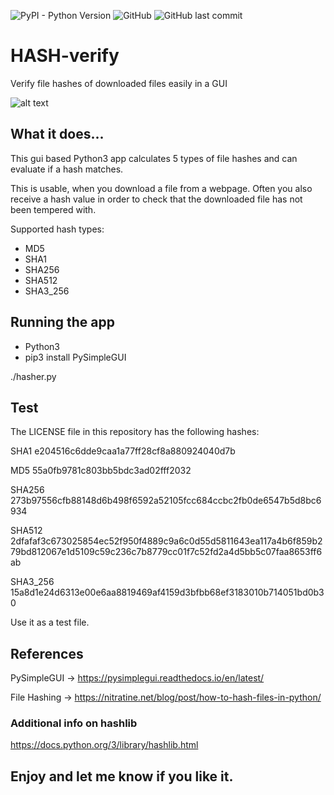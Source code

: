![PyPI - Python Version](https://img.shields.io/pypi/pyversions/3?style=for-the-badge) ![GitHub](https://img.shields.io/github/license/CRPrinzler/HASH-verify?style=for-the-badge) ![GitHub last commit](https://img.shields.io/github/last-commit/CRPrinzler/HASH-verify?style=for-the-badge)

# HASH-verify
Verify file hashes of downloaded files easily in a GUI

![alt text](https://user-images.githubusercontent.com/11914696/139497721-df9494e8-cc57-43f4-b600-6e8062b04542.png)

## What it does...
This gui based Python3 app calculates 5 types of file hashes and can evaluate if a hash matches.

This is usable, when you download a file from a webpage. Often you also receive a hash value in order to check that the downloaded file has not been tempered with.

Supported hash types:

* MD5
* SHA1
* SHA256
* SHA512
* SHA3_256

## Running the app
* Python3
* pip3 install PySimpleGUI

./hasher.py

## Test
The LICENSE file in this repository has the following hashes:

SHA1        e204516c6dde9caa1a77ff28cf8a880924040d7b

MD5         55a0fb9781c803bb5bdc3ad02fff2032

SHA256      273b97556cfb88148d6b498f6592a52105fcc684ccbc2fb0de6547b5d8bc6934

SHA512      2dfafaf3c673025854ec52f950f4889c9a6c0d55d5811643ea117a4b6f859b279bd812067e1d5109c59c236c7b8779cc01f7c52fd2a4d5bb5c07faa8653ff6ab

SHA3_256    15a8d1e24d6313e00e6aa8819469af4159d3bfbb68ef3183010b714051bd0b30

Use it as a test file.

## References

PySimpleGUI -> https://pysimplegui.readthedocs.io/en/latest/

File Hashing -> https://nitratine.net/blog/post/how-to-hash-files-in-python/

### Additional info on hashlib

https://docs.python.org/3/library/hashlib.html

## Enjoy and let me know if you like it.

